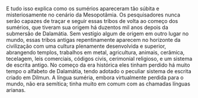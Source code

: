 ﻿E tudo isso explica como os sumérios apareceram tão súbita e misteriosamente no cenário da Mesopotâmia. Os pesquisadores nunca serão capazes de traçar e seguir   essas tribos de volta ao começo dos sumérios, que tiveram sua origem há duzentos mil anos depois da submersão de Dalamátia. Sem vestígio algum de origem em outro lugar no mundo, essas tribos antigas repentinamente aparecem no horizonte da civilização com uma cultura plenamente desenvolvida e superior, abrangendo templos, trabalhos em metal, agricultura, animais, cerâmica, tecelagem, leis comerciais, códigos civis, cerimonial religioso, e um sistema de escrita antigo. No começo da era histórica eles tinham perdido há muito tempo o alfabeto de Dalamátia, tendo adotado o peculiar sistema de escrita criado em Dilmun. A língua suméria, embora virtualmente perdida para o mundo, não era semítica; tinha muito em comum com as chamadas línguas arianas.